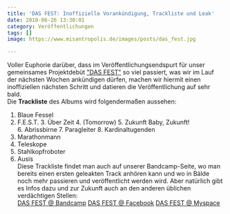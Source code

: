 ```yaml
---
title: 'DAS FEST: Inoffizielle Vorankündigung, Trackliste und Leak'
date: 2010-06-26 13:30:01
category: Veröffentlichungen
tags: []
image: https://www.misantropolis.de/images/posts/das_fest.jpg

---
```


Voller Euphorie darüber, dass im Veröffentlichungsendspurt für unser gemeinsames Projektdebüt ["DAS FEST"](http://www.misantropolis.de/2010/06/das-fest-siebdruck-unterricht/) so viel passiert, was wir im Lauf der nächsten Wochen ankündigen dürfen, machen wir hiermit einen inoffiziellen nächsten Schritt und datieren die Veröffentlichung auf sehr bald.  
Die **Trackliste** des Albums wird folgendermaßen aussehen:  
1. Blaue Fessel
2. F.E.S.T.
3. Über Zeit
4. (Tomorrow)
5. Zukunft Baby, Zukunft!
6. Abrissbirne
7. Paragleiter
8. Kardinaltugenden
9. Marathonmann
10. Teleskope
11. Stahlkopfroboter
12. Ausis  
Diese Trackliste findet man auch auf unserer Bandcamp-Seite, wo man bereits einen ersten geleakten Track anhören kann und wo in Bälde noch mehr passieren und veröffentlicht werden wird. Aber natürlich gibt es Infos dazu und zur Zukunft auch an den anderen üblichen verdächtigen Stellen:  
[DAS FEST @ Bandcamp](http://dasfest.bandcamp.com/)
[DAS FEST @ Facebook](http://www.facebook.com/pages/DAS-FEST/325980317676)
[DAS FEST @ Myspace](http://www.myspace.com/dasfest)
